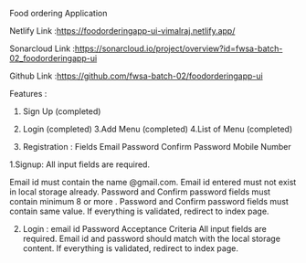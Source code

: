 Food ordering Application

Netlify Link :https://foodorderingapp-ui-vimalraj.netlify.app/

Sonarcloud Link :https://sonarcloud.io/project/overview?id=fwsa-batch-02_foodorderingapp-ui

Github Link :https://github.com/fwsa-batch-02/foodorderingapp-ui

Features :
1. Sign Up (completed)
2. Login (completed)
3.Add Menu (completed)
4.List of Menu (completed)

1. Registration :
Fields
Email
Password
Confirm Password
Mobile Number

1.Signup:
All input fields are required.

Email id must contain  the name @gmail.com.
Email id entered must not exist in local storage already.
Password and Confirm password fields must contain minimum 8 or more .
Password and Confirm password fields must contain same value.
If everything is validated, redirect to index page.

2. Login :
email id
Password
Acceptance Criteria
All input fields are required.
Email id and password should match with the local storage content.
If everything is validated, redirect to index page.
